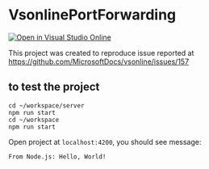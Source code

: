 # VsonlinePortForwarding

[![Open in Visual Studio Online](https://img.shields.io/endpoint?style=social&url=https%3A%2F%2Faka.ms%2Fvso-badge)](https://online.visualstudio.com/environments/new?name=Issue157&repo=loiane/vsonline-port-forwarding)

This project was created to reproduce issue reported at https://github.com/MicrosoftDocs/vsonline/issues/157

## to test the project

```
cd ~/workspace/server
npm run start
cd ~/workspace
npm run start
```

Open project at `localhost:4200`, you should see message:

`From Node.js: Hello, World!`
